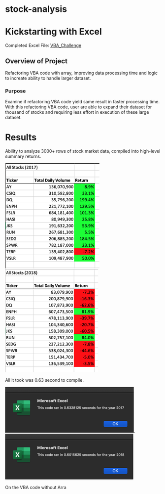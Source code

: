# stock-analysis

# Kickstarting with Excel
Completed Excel File: [VBA_Challenge](https://github.com/aimeeyen/stock-analysis/blob/main/VBA_Challenge.xlsm)

## Overview of Project
Refactoring VBA code with array, improving data processing time and logic to increate ability to handle larger dataset. 

### Purpose
Examine if refactoring VBA code yield same result in faster processing time. With this refactoring VBA code, user are able to expand their dataset for thousand of stocks and requiring less effort in execution of these large dataset.

# Results

Ability to analyze 3000+ rows of stock market data, compiled into high-level summary returns. 


![2017 Stock Analysis](https://github.com/aimeeyen/stock-analysis/blob/main/Resource/VBA_Challenge_2017.png)![2018 Stock Analysis](https://github.com/aimeeyen/stock-analysis/blob/main/Resource/VBA_Challenge_2018.png)

All it took was 0.63 second to compile.


![2017 Timer](https://github.com/aimeeyen/stock-analysis/blob/main/Resource/Timer%202017%20Non-Refactored%20Code.png). ![2018 Timer](https://github.com/aimeeyen/stock-analysis/blob/main/Resource/Timer%202018%20Non-Refactored%20Code.png)


On the VBA code without Arra
